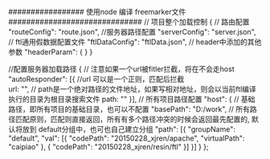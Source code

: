 ################# 使用node 编译 freemarker文件 ##############################
// 项目整个加载控制
{
	// 路由配置
	"routeConfig": "route.json",
	//服务器路径配置
	"serverConfig": "server.json",
	// ftl通用假数据配置文件
	"ftlDataConfig": "ftlData.json",
	// header中添加的其他参数
	"headerParam": {
	}
}







//配置服务器加载路径
{
	// 注意如果一个url被fitler拦截，将在不会走host
    "autoResponder": [{
        //url 可以是一个正则，匹配后拦截  
        url: "",
            // path是一个绝对路径的文件地址，如果写相对地址，则会以当前ftl编译执行的目录为根目录搜索文件
        path: ""
    }],
    // 所有项目路径配置
    "host": {
        // 基础路径，即所有项目的基础目录，也可以不配置
        "basePath": "D:/work",
        // 所有路径匹配原则，匹配则直接返回，所有有多个路径冲突的时候会返回最先配置的, 默认将放到 default分组中，也可也自己建立分组
        "path": [{
                "groupName": "default",
                "val": [{
                    "codePath": "20150228_xjren/apache",
                    "virtualPath": "caipiao"
                }, {
                    "codePath": "20150228_xjren/resin/ftl"
                }]
            }]
    }
};